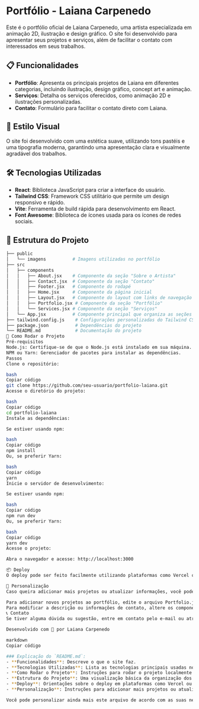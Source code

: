 # Portfólio - Laiana Carpenedo

Este é o portfólio oficial de Laiana Carpenedo, uma artista especializada em animação 2D, ilustração e design gráfico. O site foi desenvolvido para apresentar seus projetos e serviços, além de facilitar o contato com interessados em seus trabalhos.

## 📋 Funcionalidades

- **Portfólio**: Apresenta os principais projetos de Laiana em diferentes categorias, incluindo ilustração, design gráfico, concept art e animação.
- **Serviços**: Detalha os serviços oferecidos, como animação 2D e ilustrações personalizadas.
- **Contato**: Formulário para facilitar o contato direto com Laiana.

## 🎨 Estilo Visual

O site foi desenvolvido com uma estética suave, utilizando tons pastéis e uma tipografia moderna, garantindo uma apresentação clara e visualmente agradável dos trabalhos.

## 🛠️ Tecnologias Utilizadas

- **React**: Biblioteca JavaScript para criar a interface do usuário.
- **Tailwind CSS**: Framework CSS utilitário que permite um design responsivo e rápido.
- **Vite**: Ferramenta de build rápida para desenvolvimento em React.
- **Font Awesome**: Biblioteca de ícones usada para os ícones de redes sociais.

## 📂 Estrutura do Projeto

```bash
├── public
│   └── imagens          # Imagens utilizadas no portfólio
├── src
│   ├── components
│   │   ├── About.jsx    # Componente da seção "Sobre o Artista"
│   │   ├── Contact.jsx  # Componente da seção "Contato"
│   │   ├── Footer.jsx   # Componente do rodapé
│   │   ├── Home.jsx     # Componente da página inicial
│   │   ├── Layout.jsx   # Componente do layout com links de navegação
│   │   ├── Portfolio.jsx # Componente da seção "Portfólio"
│   │   └── Services.jsx # Componente da seção "Serviços"
│   └── App.jsx          # Componente principal que organiza as seções
├── tailwind.config.js    # Configurações personalizadas do Tailwind CSS
├── package.json          # Dependências do projeto
└── README.md             # Documentação do projeto
🚀 Como Rodar o Projeto
Pré-requisitos
Node.js: Certifique-se de que o Node.js está instalado em sua máquina.
NPM ou Yarn: Gerenciador de pacotes para instalar as dependências.
Passos
Clone o repositório:

bash
Copiar código
git clone https://github.com/seu-usuario/portfolio-laiana.git
Acesse o diretório do projeto:

bash
Copiar código
cd portfolio-laiana
Instale as dependências:

Se estiver usando npm:

bash
Copiar código
npm install
Ou, se preferir Yarn:

bash
Copiar código
yarn
Inicie o servidor de desenvolvimento:

Se estiver usando npm:

bash
Copiar código
npm run dev
Ou, se preferir Yarn:

bash
Copiar código
yarn dev
Acesse o projeto:

Abra o navegador e acesse: http://localhost:3000

📦 Deploy
O deploy pode ser feito facilmente utilizando plataformas como Vercel ou Netlify. Basta conectar o repositório GitHub com o serviço de deploy e ele cuidará do restante.

🔧 Personalização
Caso queira adicionar mais projetos ou atualizar informações, você pode editar diretamente os componentes em src/components/.

Para adicionar novos projetos ao portfólio, edite o arquivo Portfolio.jsx e adicione os novos projetos no array de projetos.
Para modificar a descrição ou informações de contato, altere os componentes About.jsx e Contact.jsx.
📞 Contato
Se tiver alguma dúvida ou sugestão, entre em contato pelo e-mail ou através das redes sociais de Laiana Carpenedo.

Desenvolvido com 💙 por Laiana Carpenedo

markdown
Copiar código

### Explicação do `README.md`:
- **Funcionalidades**: Descreve o que o site faz.
- **Tecnologias Utilizadas**: Lista as tecnologias principais usadas no projeto.
- **Como Rodar o Projeto**: Instruções para rodar o projeto localmente.
- **Estrutura do Projeto**: Uma visualização básica da organização dos arquivos.
- **Deploy**: Orientações sobre o deploy em plataformas como Vercel ou Netlify.
- **Personalização**: Instruções para adicionar mais projetos ou atualizar informações.

Você pode personalizar ainda mais este arquivo de acordo com as suas necessidades específicas. Se precisar de mais algu
